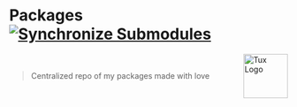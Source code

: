 # Packages [![Synchronize Submodules](https://github.com/iomonad/packages/actions/workflows/submodules.yml/badge.svg)](https://github.com/iomonad/packages/actions/workflows/submodules.yml)

<a href="https://github.com/iomonad/packages">
  <img src="https://upload.wikimedia.org/wikipedia/commons/thumb/3/35/Tux.svg/1024px-Tux.svg.png" alt="Tux Logo"
  width="80" height="80" align="right">
</a><br>

> Centralized repo of my packages made with love
